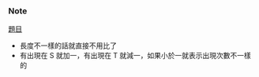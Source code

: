 ### Note
[題目](https://leetcode.com/problems/valid-anagram/description/)

- 長度不一樣的話就直接不用比了
- 有出現在 S 就加一，有出現在 T 就減一，如果小於一就表示出現次數不一樣的